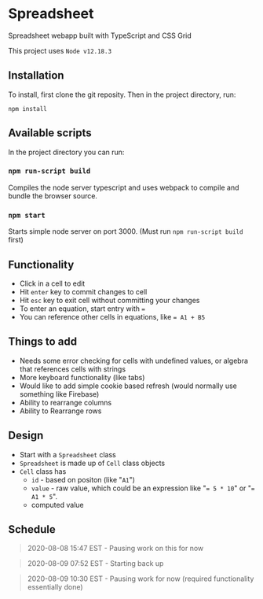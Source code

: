 # Spreadsheet

Spreadsheet webapp built with TypeScript and CSS Grid


This project uses `Node v12.18.3`

## Installation

To install, first clone the git reposity. Then in the project directory, run:

```
npm install
```

## Available scripts

In the project directory you can run:

### `npm run-script build`

Compiles the node server typescript and uses webpack to compile and bundle the browser source.

### `npm start`

Starts simple node server on port 3000. (Must run `npm run-script build` first)

## Functionality

- Click in a cell to edit
- Hit `enter` key to commit changes to cell
- Hit `esc` key to exit cell without committing your changes
- To enter an equation, start entry with `=`
- You can reference other cells in equations, like `= A1 + B5`



## Things to add

- Needs some error checking for cells with undefined values, or algebra that references cells with strings
- More keyboard functionality (like tabs)
- Would like to add simple cookie based refresh (would normally use something like Firebase)
- Ability to rearrange columns
- Ability to Rearrange rows





## Design

- Start with a `Spreadsheet` class
- `Spreadsheet` is made up of `Cell` class objects
- `Cell` class has
  - `id` - based on positon (like "`A1`")
  - `value` - raw value, which could be an expression like "`= 5 * 10`" or "`= A1 * 5`".
  - computed value
  




## Schedule

> 2020-08-08 15:47 EST - Pausing work on this for now

> 2020-08-09 07:52 EST - Starting back up

> 2020-08-09 10:30 EST - Pausing work for now (required functionality essentially done)